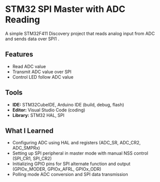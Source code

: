 # STM32 SPI Master with ADC Reading

A simple STM32F411 Discovery project that reads analog input from ADC and sends data over SPI1 .

## Features
- Read ADC value
- Transmit ADC value over SPI
- Control LED follow ADC value

## Tools

- **IDE:** STM32CubeIDE, Arduino IDE (build, debug, flash)  
- **Editor:** Visual Studio Code (coding)  
- **Library:** STM32 HAL, SPI  

## What I Learned

- Configuring ADC using HAL and registers (ADC_SR, ADC_CR2, ADC_SMPRx)  
- Setting up SPI peripheral in master mode with manual NSS control (SPI_CR1, SPI_CR2)  
- Initializing GPIO pins for SPI alternate function and output (GPIOx_MODER, GPIOx_AFRL, GPIOx_ODR)  
- Polling mode ADC conversion and SPI data transmission  



